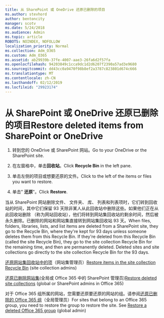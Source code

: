```yaml
---
title: 从 SharePoint 或 OneDrive 还原已删除的项目
ms.author: stevhord
author: bentoncity
manager: scotv
ms.date: 5/24/2018
ms.audience: Admin
ms.topic: article
ROBOTS: NOINDEX, NOFOLLOW
localization_priority: Normal
ms.collection: Adm_O365
ms.custom: Adm_O365
ms.assetid: ab29939b-37fe-4007-aae3-26fa6d2f57fa
ms.openlocfilehash: 94203849c1cca9dc1d2d6207f2390a57ad3e9680
ms.sourcegitcommit: dd43cc0a9470f98b8ef2a3787c823801d674c666
ms.translationtype: MT
ms.contentlocale: zh-CN
ms.lasthandoff: 02/12/2019
ms.locfileid: "29923174"
---
```

# <a name="restore-deleted-items-from-sharepoint-or-onedrive"></a><span data-ttu-id="e3297-102">从 SharePoint 或 OneDrive 还原已删除的项目</span><span class="sxs-lookup"><span data-stu-id="e3297-102">Restore deleted items from SharePoint or OneDrive</span></span>

1. <span data-ttu-id="e3297-103">转到您的 OneDrive 或 SharePoint 网站。</span><span class="sxs-lookup"><span data-stu-id="e3297-103">Go to your OneDrive or the SharePoint site.</span></span>
    
2. <span data-ttu-id="e3297-104">在左窗格中，单击**回收站**。</span><span class="sxs-lookup"><span data-stu-id="e3297-104">Click **Recycle Bin** in the left pane.</span></span> 
    
3. <span data-ttu-id="e3297-105">单击左侧的项目或想要还原的文件。</span><span class="sxs-lookup"><span data-stu-id="e3297-105">Click to the left of the items or files you want to restore.</span></span>
    
4. <span data-ttu-id="e3297-106">单击" **还原**"。</span><span class="sxs-lookup"><span data-stu-id="e3297-106">Click **Restore**.</span></span> 
    
<span data-ttu-id="e3297-p101">当从 SharePoint 网站删除文件、 文件夹、 库、 列表和列表项时，它们转到回收站的时间，其中它们保留 93 天除非某人从此回收站中删除这些。如果他们正在从此回收站删除 （称为网站回收站），他们将转到网站集回收站的剩余时间，然后被永久删除。已删除的网站和网站集直接转到网站集回收站 93 天。</span><span class="sxs-lookup"><span data-stu-id="e3297-p101">When files, folders, libraries, lists, and list items are deleted from a SharePoint site, they go to the Recycle Bin, where they're kept for 93 days unless someone deletes them from this Recycle Bin. If they're deleted from this Recycle Bin (called the site Recycle Bin), they go to the site collection Recycle Bin for the remaining time, and then are permanently deleted. Deleted sites and site collections go directly to the site collection Recycle Bin for the 93 days.</span></span>
  
<span data-ttu-id="e3297-110">[还原网站集回收站中的项](https://go.microsoft.com/fwlink/?linkid=867800)（网站集管理员）</span><span class="sxs-lookup"><span data-stu-id="e3297-110">[Restore items in the site collection Recycle Bin](https://go.microsoft.com/fwlink/?linkid=867800) (site collection admins)</span></span> 
  
<span data-ttu-id="e3297-111">[还原已删除网站集](https://go.microsoft.com/fwlink/?linkid=867660)(全局或 Office 365 中的 SharePoint 管理员)</span><span class="sxs-lookup"><span data-stu-id="e3297-111">[Restore deleted site collections](https://go.microsoft.com/fwlink/?linkid=867660) (global or SharePoint admins in Office 365)</span></span> 
  
<span data-ttu-id="e3297-p102">对于 Office 365 组所属的网站，您需要还原要还原的网站的组。请参阅[还原已删除的 Office 365 组](https://go.microsoft.com/fwlink/?linkid=867802)（全局管理员）</span><span class="sxs-lookup"><span data-stu-id="e3297-p102">For sites that belong to an Office 365 group, you need to restore the group to restore the site. See [Restore a deleted Office 365 group](https://go.microsoft.com/fwlink/?linkid=867802) (global admin)</span></span> 
  

